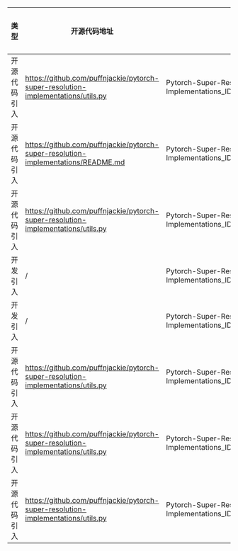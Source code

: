 | 类型     | 开源代码地址                                                                                                                           | 文件名                                                | 公网IP地址/公网URL地址/域名/邮箱地址 | 用途说明   |
|--------|----------------------------------------------------------------------------------------------------------------------------------|----------------------------------------------------|-----------------------|--------|
| 开源代码引入 | https://github.com/puffnjackie/pytorch-super-resolution-implementations/utils.py | Pytorch-Super-Resolution-Implementations_ID3004_for_Pytorch/dataset.py | https://github.com/pytorch/examples/tree/master/super_resolution | 源码实现 |
| 开源代码引入 | https://github.com/puffnjackie/pytorch-super-resolution-implementations/README.md | Pytorch-Super-Resolution-Implementations_ID3004_for_Pytorch/model/rdn.py | https://arxiv.org/abs/1802.08797 | 论文地址 |
| 开源代码引入 | https://github.com/puffnjackie/pytorch-super-resolution-implementations/utils.py | Pytorch-Super-Resolution-Implementations_ID3004_for_Pytorch/train_npu.py | https://github.com/pytorch/examples/tree/master/super_resolution | 源码实现 |
| 开发引入 | / | Pytorch-Super-Resolution-Implementations_ID3004_for_Pytorch/train.py | https://github.com/yulunzhang/RDN/tree/master/RDN_TrainCode | 源码实现 |
| 开发引入 | / | Pytorch-Super-Resolution-Implementations_ID3004_for_Pytorch/train_npu.py | https://github.com/yulunzhang/RDN/tree/master/RDN_TrainCode | 源码实现 |
| 开源代码引入 | https://github.com/puffnjackie/pytorch-super-resolution-implementations/utils.py | Pytorch-Super-Resolution-Implementations_ID3004_for_Pytorch/train.py | https://github.com/pytorch/examples/tree/master/super_resolution | 源码实现 |
| 开源代码引入 | https://github.com/puffnjackie/pytorch-super-resolution-implementations/utils.py | Pytorch-Super-Resolution-Implementations_ID3004_for_Pytorch/utils.py | https://github.com/pytorch/examples/tree/master/super_resolution | 源码实现 |
| 开源代码引入 | https://github.com/puffnjackie/pytorch-super-resolution-implementations/utils.py | Pytorch-Super-Resolution-Implementations_ID3004_for_Pytorch/inference.py | https://github.com/pytorch/examples/tree/master/super_resolution | 源码实现 |
